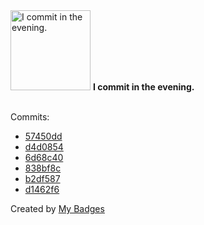 <img src="https://my-badges.github.io/my-badges/evening-commits.png" alt="I commit in the evening." title="I commit in the evening." width="128">
<strong>I commit in the evening.</strong>
<br><br>

Commits:

- <a href="https://github.com/ksysoev/deriv-bot/commit/57450dd2af12cfaaa00eec658ca30315d3565fbc">57450dd</a>
- <a href="https://github.com/ksysoev/deriv-bot/commit/d4d08542c626bc6f3f759c6460782857aaf436da">d4d0854</a>
- <a href="https://github.com/ksysoev/deriv-bot/commit/6d68c406de329615f9e731b9a7f3a6bb291a5028">6d68c40</a>
- <a href="https://github.com/ksysoev/deriv-bot/commit/838bf8ca89e4e6cf069624383db257db37f57c81">838bf8c</a>
- <a href="https://github.com/ksysoev/deriv-bot/commit/b2df587ed31505b3842ff8448940e9fe92e8ccdb">b2df587</a>
- <a href="https://github.com/ksysoev/deriv-bot/commit/d1462f6d9d881eb72d6421c6c0cd8655043c106f">d1462f6</a>


Created by <a href="https://github.com/my-badges/my-badges">My Badges</a>